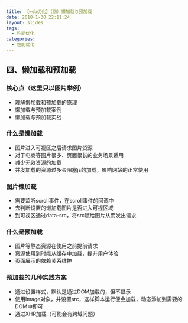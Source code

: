 ```yaml
---
title: 【web优化】（四）懒加载与预加载
date: 2018-1-30 22:11:24
layout: slides
tags: 
  - 性能优化
categories: 
  - 性能优化
---
```


<section>
	<h2>四、懒加载和预加载</h2>
	<h3>核心点（这里只以图片举例）</h3>
	<ul>
		<li>理解懒加载和预加载的原理</li>
		<li>懒加载与预加载案例</li>
    <li>懒加载与预加载实战</li>
	</ul>
</section>

<section>
  <h3>什么是懒加载</h3>
  <ul>
    <li class="fragment">图片进入可视区之后请求图片资源</li>
    <li class="fragment">对于电商等图片很多、页面很长的业务场景适用</li>
    <li class="fragment">减少无效资源的加载</li>
    <li class="fragment">并发加载的资源过多会阻塞js的加载，影响网站的正常使用</li>
  </ul>
</section>

<section>
  <h3>图片懒加载</h3>
  <ul>
    <li class="fragment">需要监听scroll事件，在scroll事件的回调中</li>
    <li class="fragment">去判断设置的懒加载图片是否进入可视区域</li>
    <li class="fragment">到可视区通过data-src，将src赋给图片从而发出请求</li>
  </ul>
</section>

<section>
  <h3>什么是预加载</h3>
  <ul>
    <li class="fragment">图片等静态资源在使用之前提前请求</li>
    <li class="fragment">资源使用到时能从缓存中加载，提升用户体验</li>
    <li class="fragment">页面展示的依赖关系维护</li>
  </ul>
</section>

<section>
  <h3>预加载的几种实践方案</h3>
  <ul>
    <li class="fragment">通过设置样式，默认是通过DOM加载的，但不显示</li>
    <li class="fragment">使用Image对象，并设置src，这样脚本运行便会加载，动态添加到需要的DOM中即可</li>
    <li class="fragment">通过XHR加载（可能会有跨域问题）</li>
  </ul>
</section>
